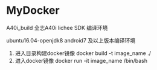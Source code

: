 # MyDocker

A40i_build                     全志A40i lichee SDK 编译环境

ubuntu16.04-openjdk8  android7 及以上版本编译环境

1. 进入目录构建docker镜像
   docker build -t image_name ./
2. 进入docker镜像
   docker run -it image_name /bin/bash
